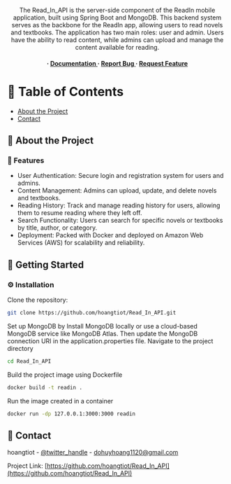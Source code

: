<div align='center'>

<p>The Read_In_API is the server-side component of the ReadIn mobile application, built using Spring Boot and MongoDB. This backend system serves as the backbone for the ReadIn app, allowing users to read novels and textbooks. The application has two main roles: user and admin. Users have the ability to read content, while admins can upload and manage the content available for reading.</p>

<h4> <span> · </span> <a href="https://github.com/hoangtiot/Read_In_API/blob/master/README.md"> Documentation </a> <span> · </span> <a href="https://github.com/hoangtiot/Read_In_API/issues"> Report Bug </a> <span> · </span> <a href="https://github.com/hoangtiot/Read_In_API/issues"> Request Feature </a> </h4>


</div>

# :notebook_with_decorative_cover: Table of Contents

- [About the Project](#star2-about-the-project)
- [Contact](#handshake-contact)


## :star2: About the Project

### :dart: Features
- User Authentication: Secure login and registration system for users and admins.
- Content Management: Admins can upload, update, and delete novels and textbooks.
- Reading History: Track and manage reading history for users, allowing them to resume reading where they left off.
- Search Functionality: Users can search for specific novels or textbooks by title, author, or category.
- Deployment: Packed with Docker and deployed on Amazon Web Services (AWS) for scalability and reliability.


## :toolbox: Getting Started

### :gear: Installation

Clone the repository:
```bash
git clone https://github.com/hoangtiot/Read_In_API.git
```
Set up MongoDB by Install MongoDB locally or use a cloud-based MongoDB service like MongoDB Atlas. Then update the MongoDB connection URI in the application.properties file.
Navigate to the project directory
```bash
cd Read_In_API
```
Build the project image using Dockerfile
```bash
docker build -t readin .
```
Run the image created in a container
```bash
docker run -dp 127.0.0.1:3000:3000 readin
```


## :handshake: Contact

hoangtiot - [@twitter_handle](https://www.linkedin.com/in/hoangdh1262/) - dohuyhoang1120@gmail.com

Project Link: [https://github.com/hoangtiot/Read_In_API](https://github.com/hoangtiot/Read_In_API)
